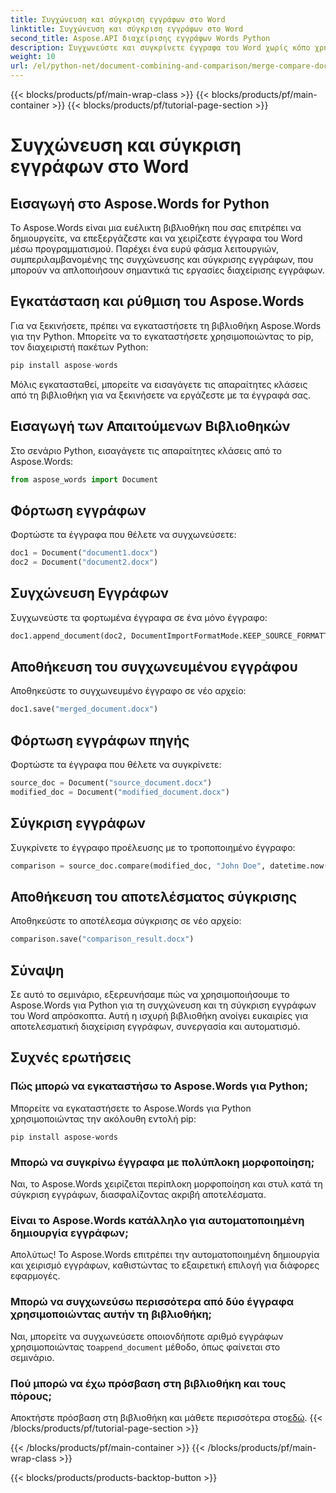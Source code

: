 ```yaml
---
title: Συγχώνευση και σύγκριση εγγράφων στο Word
linktitle: Συγχώνευση και σύγκριση εγγράφων στο Word
second_title: Aspose.API διαχείρισης εγγράφων Words Python
description: Συγχωνεύστε και συγκρίνετε έγγραφα του Word χωρίς κόπο χρησιμοποιώντας το Aspose.Words για Python. Μάθετε πώς να χειρίζεστε έγγραφα, να επισημαίνετε διαφορές και να αυτοματοποιείτε εργασίες.
weight: 10
url: /el/python-net/document-combining-and-comparison/merge-compare-documents/
---
```


{{< blocks/products/pf/main-wrap-class >}}
{{< blocks/products/pf/main-container >}}
{{< blocks/products/pf/tutorial-page-section >}}

# Συγχώνευση και σύγκριση εγγράφων στο Word


## Εισαγωγή στο Aspose.Words for Python

Το Aspose.Words είναι μια ευέλικτη βιβλιοθήκη που σας επιτρέπει να δημιουργείτε, να επεξεργάζεστε και να χειρίζεστε έγγραφα του Word μέσω προγραμματισμού. Παρέχει ένα ευρύ φάσμα λειτουργιών, συμπεριλαμβανομένης της συγχώνευσης και σύγκρισης εγγράφων, που μπορούν να απλοποιήσουν σημαντικά τις εργασίες διαχείρισης εγγράφων.

## Εγκατάσταση και ρύθμιση του Aspose.Words

Για να ξεκινήσετε, πρέπει να εγκαταστήσετε τη βιβλιοθήκη Aspose.Words για την Python. Μπορείτε να το εγκαταστήσετε χρησιμοποιώντας το pip, τον διαχειριστή πακέτων Python:

```python
pip install aspose-words
```

Μόλις εγκατασταθεί, μπορείτε να εισαγάγετε τις απαραίτητες κλάσεις από τη βιβλιοθήκη για να ξεκινήσετε να εργάζεστε με τα έγγραφά σας.

## Εισαγωγή των Απαιτούμενων Βιβλιοθηκών

Στο σενάριο Python, εισαγάγετε τις απαραίτητες κλάσεις από το Aspose.Words:

```python
from aspose_words import Document
```

## Φόρτωση εγγράφων

Φορτώστε τα έγγραφα που θέλετε να συγχωνεύσετε:

```python
doc1 = Document("document1.docx")
doc2 = Document("document2.docx")
```

## Συγχώνευση Εγγράφων

Συγχωνεύστε τα φορτωμένα έγγραφα σε ένα μόνο έγγραφο:

```python
doc1.append_document(doc2, DocumentImportFormatMode.KEEP_SOURCE_FORMATTING)
```

## Αποθήκευση του συγχωνευμένου εγγράφου

Αποθηκεύστε το συγχωνευμένο έγγραφο σε νέο αρχείο:

```python
doc1.save("merged_document.docx")
```

## Φόρτωση εγγράφων πηγής

Φορτώστε τα έγγραφα που θέλετε να συγκρίνετε:

```python
source_doc = Document("source_document.docx")
modified_doc = Document("modified_document.docx")
```

## Σύγκριση εγγράφων

Συγκρίνετε το έγγραφο προέλευσης με το τροποποιημένο έγγραφο:

```python
comparison = source_doc.compare(modified_doc, "John Doe", datetime.now())
```

## Αποθήκευση του αποτελέσματος σύγκρισης

Αποθηκεύστε το αποτέλεσμα σύγκρισης σε νέο αρχείο:

```python
comparison.save("comparison_result.docx")
```

## Σύναψη

Σε αυτό το σεμινάριο, εξερευνήσαμε πώς να χρησιμοποιήσουμε το Aspose.Words για Python για τη συγχώνευση και τη σύγκριση εγγράφων του Word απρόσκοπτα. Αυτή η ισχυρή βιβλιοθήκη ανοίγει ευκαιρίες για αποτελεσματική διαχείριση εγγράφων, συνεργασία και αυτοματισμό.

## Συχνές ερωτήσεις

### Πώς μπορώ να εγκαταστήσω το Aspose.Words για Python;

Μπορείτε να εγκαταστήσετε το Aspose.Words για Python χρησιμοποιώντας την ακόλουθη εντολή pip:
```
pip install aspose-words
```

### Μπορώ να συγκρίνω έγγραφα με πολύπλοκη μορφοποίηση;

Ναι, το Aspose.Words χειρίζεται περίπλοκη μορφοποίηση και στυλ κατά τη σύγκριση εγγράφων, διασφαλίζοντας ακριβή αποτελέσματα.

### Είναι το Aspose.Words κατάλληλο για αυτοματοποιημένη δημιουργία εγγράφων;

Απολύτως! Το Aspose.Words επιτρέπει την αυτοματοποιημένη δημιουργία και χειρισμό εγγράφων, καθιστώντας το εξαιρετική επιλογή για διάφορες εφαρμογές.

### Μπορώ να συγχωνεύσω περισσότερα από δύο έγγραφα χρησιμοποιώντας αυτήν τη βιβλιοθήκη;

Ναι, μπορείτε να συγχωνεύσετε οποιονδήποτε αριθμό εγγράφων χρησιμοποιώντας το`append_document` μέθοδο, όπως φαίνεται στο σεμινάριο.

### Πού μπορώ να έχω πρόσβαση στη βιβλιοθήκη και τους πόρους;

 Αποκτήστε πρόσβαση στη βιβλιοθήκη και μάθετε περισσότερα στο[εδώ](https://releases.aspose.com/words/python/).
{{< /blocks/products/pf/tutorial-page-section >}}

{{< /blocks/products/pf/main-container >}}
{{< /blocks/products/pf/main-wrap-class >}}

{{< blocks/products/products-backtop-button >}}
